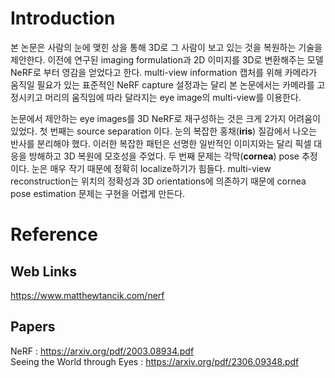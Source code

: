 # Introduction
본 논문은 사람의 눈에 맺힌 상을 통해 3D로 그 사람이 보고 있는 것을 복원하는 기술을 제안한다. 
이전에 연구된 imaging formulation과 2D 이미지를 3D로 변환해주는 모델 NeRF로 부터 영감을 얻었다고 한다. 
multi-view information 캡처를 위해 카메라가 움직일 필요가 있는 표준적인 NeRF capture 설정과는 달리 본 논문에서는 카메라를 고정시키고 머리의 움직임에 따라 달라지는 eye image의 multi-view를 이용한다. 

논문에서 제안하는 eye images를 3D NeRF로 재구성하는 것은 크게 2가지 어려움이 있었다. 
첫 번째는 source separation 이다. 눈의 복잡한 홍채(**iris**) 질감에서 나오는 반사를 분리해야 했다. 
이러한 복잡한 패턴은 선명한 일반적인 이미지와는 달리 픽셀 대응을 방해하고 3D 복원에 모호성을 주었다.
두 번째 문제는 각막(**cornea**) pose 추정이다. 눈은 매우 작기 때문에 정확히 localize하기가 힘들다. 
multi-view reconstruction는 위치의 정확성과 3D orientations에 의존하기 때문에 cornea pose estimation 문제는 구현을 어렵게 만든다. 



# Reference
## Web Links
https://www.matthewtancik.com/nerf  


## Papers 
NeRF : https://arxiv.org/pdf/2003.08934.pdf  
Seeing the World through Eyes : https://arxiv.org/pdf/2306.09348.pdf  
